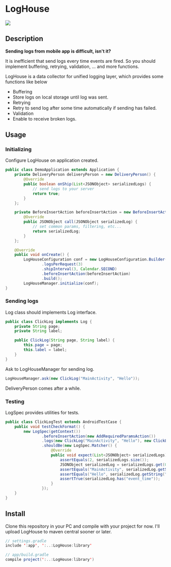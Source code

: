 LogHouse
====

![](http://upload.wikimedia.org/wikipedia/commons/thumb/4/47/Pfarr_Log_House.jpg/800px-Pfarr_Log_House.jpg)

## Description

**Sending logs from mobile app is difficult, isn't it?**

It is inefficient that send logs every time events are fired. So you should implement buffering, retrying, validation, ... and more functions.

LogHouse is a data collector for unified logging layer, which provides some functions like below

- Buffering
 - Store logs on local storage until log was sent.
- Retrying
 - Retry to send log after some time automatically if sending has failed.
- Validation
 - Enable to receive broken logs.

## Usage

### Initializing

Configure LogHouse on application created.

```java
public class DemoApplication extends Application {
    private DeliveryPerson deliveryPerson = new DeliveryPerson() {
        @Override
        public boolean onShip(List<JSONObject> serializedLogs) {
            // send logs to your server
            return true;
        }
    };

    private BeforeInsertAction beforeInsertAction = new BeforeInsertAction() {
        @Override
        public JSONObject call(JSONObject serializedLog) {
            // set common params, filtering, etc...
            return serializedLog;
        }
    };

    @Override
    public void onCreate() {
        LogHouseConfiguration conf = new LogHouseConfiguration.Builder(this, deliveryPerson)
                .logsPerRequest(3)
                .shipInterval(3, Calendar.SECOND)
                .beforeInsertAction(beforeInsertAction)
                .build();
        LogHouseManager.initialize(conf);
}
```

### Sending logs

Log class should implements Log interface.

```java
public class ClickLog implements Log {
    private String page;
    private String label;

    public ClickLog(String page, String label) {
        this.page = page;
        this.label = label;
    }
}
```

Ask to LogHouseManager for sending log.

```java
LogHouseManager.ask(new ClickLog("MainActivity", "Hello"));
```

DeliveryPerson comes after a while.

### Testing

LogSpec provides utilities for tests.

```java
public class ClickLogTest extends AndroidTestCase {
    public void testCheckFormat() {
        new LogSpec(getContext())
                .beforeInsertAction(new AddRequiredParamsAction())
                .logs(new ClickLog("MainActivity", "Hello"), new ClickLog("MainActivity", "World"))
                .shouldBe(new LogSpec.Matcher() {
                    @Override
                    public void expect(List<JSONObject> serializedLogs) throws JSONException {
                        assertEquals(2, serializedLogs.size());
                        JSONObject serializedLog = serializedLogs.get(0);
                        assertEquals("MainActivity", serializedLog.getString("page"));
                        assertEquals("Hello", serializedLog.getString("label"));
                        assertTrue(serializedLog.has("event_time"));
                    }
                });
    }
}
```

## Install

Clone this repository in your PC and compile with your project for now.
I'll upload LogHouse to maven central sooner or later.

```java
// settings.gradle
include ':app', ':..:LogHouse:library'

// app/build.gradle
compile project(':..:LogHouse:library')
```
